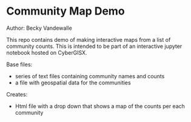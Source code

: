 # Community Map Demo
Author: Becky Vandewalle

This repo contains demo of making interactive maps from a list of community counts. This is intended to be part of an interactive jupyter notebook hosted on CyberGISX.

Base files:

- series of text files containing community names and counts
- a file with geospatial data for the communities

Creates:

- Html file with a drop down that shows a map of the counts per each community

